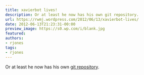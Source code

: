 ```yaml
---
title: xavierbot lives!
description: Or at least he now has his own git repository.
url: https://rwmj.wordpress.com/2012/06/13/xavierbot-lives/
date: 2012-06-13T21:23:31-00:00
preview_image: https://s0.wp.com/i/blank.jpg
featured:
authors:
- rjones
tags:
- rjones
---
```


<p>Or at least he now has his own <a href="http://git.annexia.org/?p=xavierbot.git%3Ba=summary">git repository</a>.</p>

